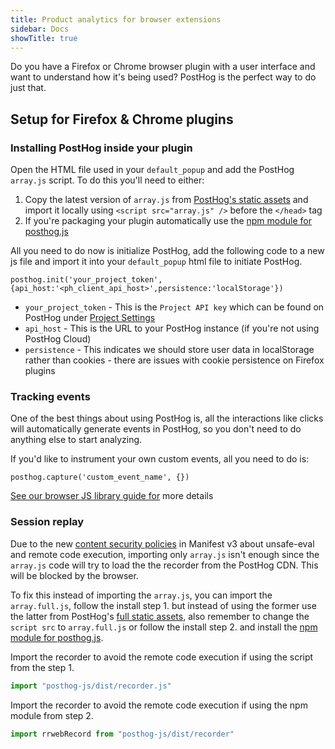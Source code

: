 ```yaml
---
title: Product analytics for browser extensions
sidebar: Docs
showTitle: true
---
```


Do you have a Firefox or Chrome browser plugin with a user interface and want to understand how it's being used? PostHog is the perfect way to do just that.

## Setup for Firefox & Chrome plugins

### Installing PostHog inside your plugin

Open the HTML file used in your `default_popup` and add the PostHog `array.js` script. To do this you'll need to either:
1. Copy the latest version of `array.js` from [PostHog's static assets](https://us-assets.i.posthog.com/static/array.js) and import it locally using `<script src="array.js" />` before the `</head>` tag
2. If you're packaging your plugin automatically use the [npm module for posthog.js](https://www.npmjs.com/package/posthog-js)

All you need to do now is initialize PostHog, add the following code to a new js file and import it into your `default_popup` html file to initiate PostHog.

```js-web
posthog.init('your_project_token',{api_host:'<ph_client_api_host>',persistence:'localStorage'})
```

* `your_project_token` - This is the ``Project API key`` which can be found on PostHog under [Project Settings](https://app.posthog.com/project/settings)
* `api_host` - This is the URL to your PostHog instance (if you're not using PostHog Cloud)
* `persistence` - This indicates we should store user data in localStorage rather than cookies - there are issues with cookie persistence on Firefox plugins

### Tracking events

One of the best things about using PostHog is, all the interactions like clicks will automatically generate events in PostHog, so you don't need to do anything else to start analyzing.

If you'd like to instrument your own custom events, all you need to do is:

```js-web
posthog.capture('custom_event_name', {})
```

[See our browser JS library guide for](https://posthog.com/docs/integrate/client/js) more details

### Session replay

Due to the new [content security policies](https://developer.chrome.com/docs/extensions/develop/migrate/improve-security) in Manifest v3 about unsafe-eval and remote code execution, importing only `array.js` isn't enough since the `array.js` code will try to load the the recorder from the PostHog CDN. This will be blocked by the browser.

To fix this instead of importing the `array.js`, you can import the `array.full.js`, follow the install step 1. but instead of using the former use the latter from PostHog's [full static assets](https://us-assets.i.posthog.com/static/array.full.js), also remember to change the `script src` to `array.full.js` or follow the install step 2. and install the [npm module for posthog.js](https://www.npmjs.com/package/posthog-js).

Import the recorder to avoid the remote code execution if using the script from the step 1.

```js
import "posthog-js/dist/recorder.js"
```

Import the recorder to avoid the remote code execution if using the npm module from step 2.

```js
import rrwebRecord from "posthog-js/dist/recorder"
```
